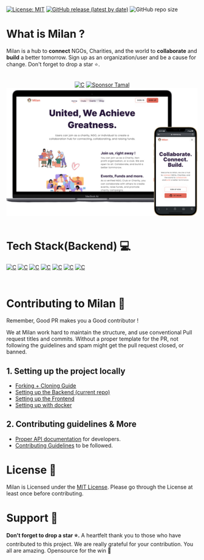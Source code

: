 [![License: MIT](https://img.shields.io/badge/License-MIT-yellow.svg)](https://opensource.org/licenses/MIT) [![GitHub release (latest by date)](https://img.shields.io/github/v/release/MilanCommunity/Milan-Backend)](https://github.com/MilanCommunity/Milan-Backend/releases) ![GitHub repo size](https://img.shields.io/github/repo-size/MilanCommunity/Milan-Backend)

# What is Milan ?

Milan is a hub to **connect** NGOs, Charities, and the world to **collaborate** and **build** a better tomorrow. Sign up as an organization/user and be a cause for change. Don't forget to drop a star ⭐.

<br/>



<div  align="center" >

<div  align="center" >
<a href="https://api.ngoworld.org/"><img alt="C" src="https://img.shields.io/badge/Production%20Release-07C160?style=for-the-badge&logo=vercel&logoColor=white"></a> <a href="https://github.com/sponsors/tamalCodes"><img alt="Sponsor Tamal" src="https://img.shields.io/badge/sponsor-30363D?style=for-the-badge&logo=GitHub-Sponsors&logoColor=#white"></a>


</div>

<img alt="Milan Readme Banner" src="./docs/pictures/MilanBanner.png" width="700px"/>

</div>

<br>

# Tech Stack(Backend) 💻

<p >
    <a href="https://nodejs.org/it/docs"><img alt="C" src="https://img.shields.io/badge/node.js-%2343853D.svg?style=for-the-badge&logo=node.js&logoColor=white"></a>
    <a href="https://expressjs.com/"><img alt="C" src="https://img.shields.io/badge/express.js-%23404d59.svg?style=for-the-badge"></a>
    <a href="https://www.mongodb.com/docs/"><img alt="C" src="https://img.shields.io/badge/MongoDB-%234ea94b.svg?style=for-the-badge&logo=mongodb&logoColor=white"></a>
    <a href="https://docs.github.com/en"><img alt="C" src="https://img.shields.io/badge/GitHub-%23121011.svg?style=for-the-badge&logo=github&logoColor=white"></a>
    <a href="https://opensource.guide/how-to-contribute/"><img alt="C" src="https://img.shields.io/badge/Open%20Source-%23F05032.svg?style=for-the-badge&logo=open-source-initiative&logoColor=white"></a>
    <a href="https://docs.github.com/en/actions"><img alt="C" src="https://img.shields.io/badge/GitHub%20Actions-%232671E5.svg?style=for-the-badge&logo=github-actions&logoColor=white"></a>
    <a href="https://docs.github.com/en/actions"><img alt="C" src="https://img.shields.io/badge/Razorpay-02042B?style=for-the-badge&logo=razorpay&logoColor=3395FF"></a>

</p>

</br>

# Contributing to Milan 🔐

Remember, Good PR makes you a Good contributor !

We at Milan work hard to maintain the structure, and use conventional Pull request titles and commits. Without a proper template for the PR, not following the guidelines and spam might get the pull request closed, or banned.

## 1. Setting up the project locally

- [Forking + Cloning Guide](/docs/CloneSetup.md)
- [Setting up the Backend (current repo)](/docs/BackendSetup.md)
- [Setting up the Frontend](https://github.com/MilanCommunity/Milan/blob/main/docs/FrontendSetup.md)
- [Setting up with docker](/docs/DockerSetup.md)


## 2. Contributing guidelines & More

- [Proper API documentation](https://milan-server.onrender.com/docs/) for developers.
- [Contributing Guidelines](/CONTRIBUTING.md) to be followed.

# License 👮

Milan is Licensed under the <a href="./LICENSE">MIT License</a>. Please go through the License at least once before contributing.

# Support 🙏

**Don't forget to drop a star ⭐.** A heartfelt thank you to those who have contributed to this project. We are really grateful for your contribution. You all are amazing. Opensource for the win 🚀
